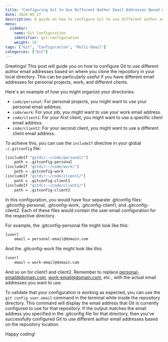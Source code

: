 ```yaml
---
title: "Configuring Git to Use Different Author Email Addresses Based on Repository Location"
date: 2024-05-27
description: A guide on how to configure Git to use different author email addresses depending on where you clone the repository in your local directory.
menu:
  sidebar:
    name: Git Configuration
    identifier: git-configuration
    weight: 10
tags: ["Git", "Configuration", "Multi-Email"]
categories: ["Git"]
---
```


Greetings! This post will guide you on how to configure Git to use different author email addresses based on where you clone the repository in your local directory. This can be particularly useful if you have different email addresses for personal projects, work, and different clients.

Here's an example of how you might organize your directories:

- `code/personal`: For personal projects, you might want to use your personal email address.
- `code/work`: For your job, you might want to use your work email address.
- `code/client1`: For your first client, you might want to use a specific client email address.
- `code/client2`: For your second client, you might want to use a different client email address.

To achieve this, you can use the `includeIf` directive in your global `~/.gitconfig` file:

```bash
[includeIf "gitdir:~/code/personal/"]
    path = .gitconfig-personal
[includeIf "gitdir:~/code/work/"]
    path = .gitconfig-work
[includeIf "gitdir:~/code/client1/"]
    path = .gitconfig-client1
[includeIf "gitdir:~/code/client2/"]
    path = .gitconfig-client2
```

In this configuration, you would have four separate .gitconfig files: .gitconfig-personal, .gitconfig-work, .gitconfig-client1, and .gitconfig-client2. Each of these files would contain the user email configuration for the respective directory.

For example, the .gitconfig-personal file might look like this:

```bash
[user]
    email = personal-email@domain.com
```

And the .gitconfig-work file might look like this:

```bash
[user]
    email = work-email@domain.com
```

And so on for client1 and client2. Remember to replace personal-email@domain.com, work-email@domain.com, etc., with the actual email addresses you want to use.

To validate that your configuration is working as expected, you can use the `git config user.email` command in the terminal while inside the repository directory. This command will display the email address that Git is currently configured to use for that repository. If the output matches the email address you specified in the .gitconfig file for that directory, then you've successfully configured Git to use different author email addresses based on the repository location.

Happy coding!